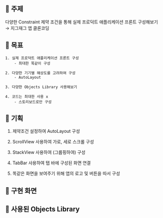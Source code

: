 ## 📌 주제
   다양한 Constraint 제약 조건을 통해 실제 프로덕트 애플리케이션 프론트 구성해보기 → 지그재그 앱 클론코딩
    
## 📌 목표

    1. 실제 프로덕트 애플리케이션 프론트 구성
        - 최대한 똑같이 구성
        
    2. 다양한 기기별 해상도를 고려하여 구성
        - AutoLayout
        
    3. 다양한 Objects Library 사용해보기
    
    4. 코드는 최대한 사용 x 
        - 스토리보드로만 구성
        

## 📌 기획 

   1. 제약조건 설정하여 AutoLayout 구성

   2. ScrollView 사용하여 가로, 세로 스크롤 구성

   3. StackView 사용하여 (그룹핑하여) 구성

   4. TabBar 사용하여 탭 바에 구성된 화면 연결

   5. 똑같은 화면을 보여주기 위해 앱의 로고 및 버튼을 따서 구성


## 📌 구현 화면


## 📌 사용된 Objects Library

